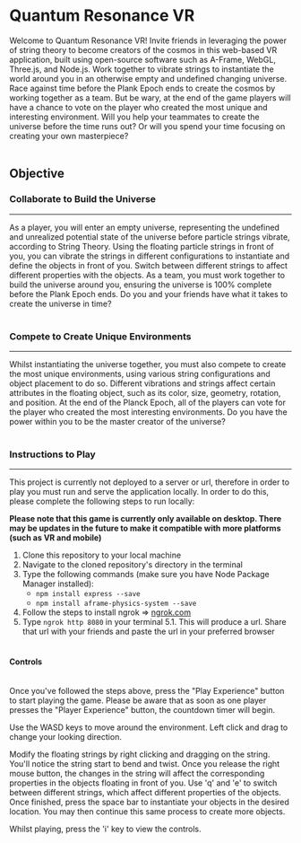 # Quantum Resonance VR

Welcome to Quantum Resonance VR! Invite friends in leveraging the power of string theory to become creators of the cosmos in this web-based VR application, built using open-source software such as A-Frame, WebGL, Three.js, and Node.js. Work together to vibrate strings to instantiate the world around you in an otherwise empty and undefined changing universe. Race against time before the Plank Epoch ends to create the cosmos by working together as a team. But be wary, at the end of the game players will have a chance to vote on the player who created the most unique and interesting environment. Will you help your teammates to create the universe before the time runs out? Or will you spend your time focusing on creating your own masterpiece?
<br>
<br>

## Objective

### Collaborate to Build the Universe

---

As a player, you will enter an empty universe, representing the undefined and unrealized potential state of the universe before particle strings vibrate, according to String Theory. Using the floating particle strings in front of you, you can vibrate the strings in different configurations to instantiate and define the objects in front of you. Switch between different strings to affect different properties with the objects. As a team, you must work together to build the universe around you, ensuring the universe is 100% complete before the Plank Epoch ends. Do you and your friends have what it takes to create the universe in time?
<br>
<br>

### Compete to Create Unique Environments

---

Whilst instantiating the universe together, you must also compete to create the most unique environments, using various string configurations and object placement to do so. Different vibrations and strings affect certain attributes in the floating object, such as its color, size, geometry, rotation, and position. At the end of the Planck Epoch, all of the players can vote for the player who created the most interesting environments. Do you have the power within you to be the master creator of the universe?
<br>
<br>

### Instructions to Play

---

This project is currently not deployed to a server or url, therefore in order to play you must run and serve the application locally. In order to do this, please complete the following steps to run locally:

**Please note that this game is currently only available on desktop. There may be updates in the future to make it compatible with more platforms (such as VR and mobile)**

1. Clone this repository to your local machine
2. Navigate to the cloned repository's directory in the terminal
3. Type the following commands (make sure you have Node Package Manager installed):
   - `npm install express --save`
   - `npm install aframe-physics-system --save`
4. Follow the steps to install ngrok => [ngrok.com](https://ngrok.com/)
5. Type `ngrok http 8080` in your terminal
   5.1. This will produce a url. Share that url with your friends and paste the url in your preferred browser
   <br>
   <br>

#### Controls

<br>
Once you've followed the steps above, press the "Play Experience" button to start playing the game. Please be aware that as soon as one player presses the "Player Experience" button, the countdown timer will begin.

Use the WASD keys to move around the environment. Left click and drag to change your looking direction.

Modify the floating strings by right clicking and dragging on the string. You'll notice the string start to bend and twist. Once you release the right mouse button, the changes in the string will affect the corresponding properties in the objects floating in front of you. Use 'q' and 'e' to switch between different strings, which affect different properties of the objects. Once finished, press the space bar to instantiate your objects in the desired location. You may then continue this same process to create more objects.

Whilst playing, press the 'i' key to view the controls.
